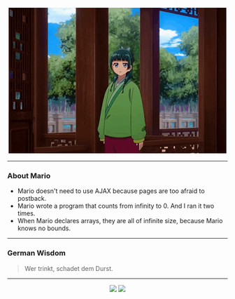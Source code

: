 <p align="center">
  <img src="assets/maomao.gif" />
</p>

---

### About Mario
- Mario doesn't need to use AJAX because pages are too afraid to postback.
- Mario wrote a program that counts from infinity to 0. And I ran it two times.
- When Mario declares arrays, they are all of infinite size, because Mario knows no bounds.

---

### German Wisdom
> Wer trinkt, schadet dem Durst.

---

<p align="center">
  <a>
    <img height="180em" src="https://github-readme-stats-eight-theta.vercel.app/api?username=Torfkopp&show_icons=true&theme=dark&include_all_commits=true&count_private=true"/>
  </a>
  <a href="https://github.com/Torfkopp?tab=repositories">
    <img height="180em" src="https://github-readme-stats-eight-theta.vercel.app/api/top-langs/?username=torfkopp&layout=compact&theme=dark&langs_count=8&hide=java"/>
  </a>
</p>
